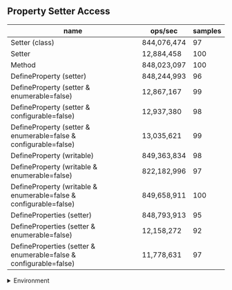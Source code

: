 ## Property Setter Access

|name|ops/sec|samples|
|-|-|-|
|Setter (class)|844,076,474|97|
|Setter|12,884,458|100|
|Method|848,023,097|100|
|DefineProperty (setter)|848,244,993|96|
|DefineProperty (setter & enumerable=false)|12,867,167|99|
|DefineProperty (setter & configurable=false)|12,937,380|98|
|DefineProperty (setter & enumerable=false & configurable=false)|13,035,621|99|
|DefineProperty (writable)|849,363,834|98|
|DefineProperty (writable & enumerable=false)|822,182,996|97|
|DefineProperty (writable & enumerable=false & configurable=false)|849,658,911|100|
|DefineProperties (setter)|848,793,913|95|
|DefineProperties (setter & enumerable=false)|12,158,272|92|
|DefineProperties (setter & enumerable=false & configurable=false)|11,778,631|97|


<details>
<summary>Environment</summary>

* __Machine:__ linux x64 | 4 vCPUs | 7.6GB Mem
* __Run:__ Tue Nov 07 2023 22:29:18 GMT+0000 (Coordinated Universal Time)
</details>

<!--
{"environment":{"platform":"linux","arch":"x64","cpus":4,"totalMemory":7.6085662841796875},"benchmarks":[{"name":"Setter (class)","opsSec":844076473.6376282,"samples":6},{"name":"Setter","opsSec":12884457.90171914,"samples":5},{"name":"Method","opsSec":848023097.1034461,"samples":6},{"name":"DefineProperty (setter)","opsSec":848244992.7232112,"samples":7},{"name":"DefineProperty (setter & enumerable=false)","opsSec":12867166.628877925,"samples":5},{"name":"DefineProperty (setter & configurable=false)","opsSec":12937380.107409447,"samples":5},{"name":"DefineProperty (setter & enumerable=false & configurable=false)","opsSec":13035620.70818234,"samples":4},{"name":"DefineProperty (writable)","opsSec":849363834.0933592,"samples":6},{"name":"DefineProperty (writable & enumerable=false)","opsSec":822182995.6709123,"samples":4},{"name":"DefineProperty (writable & enumerable=false & configurable=false)","opsSec":849658911.1374716,"samples":6},{"name":"DefineProperties (setter)","opsSec":848793912.9848667,"samples":6},{"name":"DefineProperties (setter & enumerable=false)","opsSec":12158271.82625024,"samples":5},{"name":"DefineProperties (setter & enumerable=false & configurable=false)","opsSec":11778630.919682544,"samples":5}]}-->
